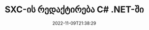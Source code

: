 ---
############################# Static ############################
layout: "auto-gen-editor"
date: 2022-11-09T21:38:29
draft: false
otherformats: doc docx docm dotx xls xlsx xlsm ppt pptx pptm mobi epub html mhtml txt xml csv pdf xps msg

############################# Head ############################
head_title: "SXC რედაქტორი — რედაქტირება SXC C# .NET-ში"
head_description: "როგორ დაარედაქტიროთ SXC C# .NET კოდის რამდენიმე ხაზის გამოყენებით? გამოიყენეთ GroupDocs დოკუმენტების დამუშავების API-ები 30+ ფაილის ფორმატის რედაქტირებისთვის, განახლებისთვის და შესანახად."

############################# Header ############################
title: "SXC-ის რედაქტირება C# .NET-ში"
description: "ეფექტური და ძლიერი SXC რედაქტირება სერვერის GroupDocs.Editor-ის გამოყენებით C# .NET API-ებისთვის, ნებისმიერი პროგრამული უზრუნველყოფის გამოყენების გარეშე, როგორიცაა Microsoft ან Open Office."
bg_image: "https://cms.admin.containerize.com/templates/aspose/App_Themes/V3/images/bg/header1.png"
bg_overlay: false
button:
    enable: true
    icon: "fas fa-arrow-down"
    label: "ჩამოტვირთეთ უფასო საცდელი"
    link: "https://downloads.groupdocs.com/editor/net"

############################# SubMenu ############################
submenu:
    enable: true

    left:
        img_alt: "GroupDocs.Editor for .NET"
        image: "https://cms.admin.containerize.com/templates/groupdocs/images/product-logos/90x90-noborder/groupdocs-editor-net.png"
        product: "GroupDocs.Editor"
        platform: ".NET"

    middle:
        button:

            # button loop
            - link: "https://apireference.groupdocs.com/editor/net"
              text: "API მითითება"

            # button loop
            - link: "https://github.com/groupdocs-editor"
              text: "კოდის მაგალითები"

            # button loop
            - link: "https://products.groupdocs.app/editor/family"
              text: "ცოცხალი დემო"

            # button loop
            - link: "https://purchase.groupdocs.com/pricing/editor/net"
              text: "ფასი"

    right:
        link_download: "https://downloads.groupdocs.com/editor"
        link_learn: "https://docs.groupdocs.com/editor/net"
        link_buy: "https://purchase.groupdocs.com"

############################# About ############################
about:
    enable: true
    title: "GroupDocs.Editor for .NET API-ს შესახებ"
    content: |
        [GroupDocs.Editor for .NET](/ka/editor/net/) API არის სწორი არჩევანი Microsoft Word-ის, Excel-ის, PowerPoint-ის, Open Office დოკუმენტებისა და პრეზენტაციების რედაქტირებისთვის. GroupDocs.Editor არის დამოუკიდებელი API, რომელიც შესაფერისია სერვერის მხარისა და უკანა სისტემებისთვის, სადაც საჭიროა მაღალი შესრულება. ეს არ არის დამოკიდებული რაიმე პროგრამულ უზრუნველყოფაზე, როგორიცაა Microsoft ან Open Office.

############################# Steps ############################
steps:
    enable: true
    title_left: "ნაბიჯები SXC-ის რედაქტირებისთვის C#-ში"
    content_left: |
        [GroupDocs.Editor for .NET](/ka/editor/net/) უზრუნველყოფს დეველოპერებს მარტივ და მარტივ გზას, დაარედაქტირონ SXC ფაილები კოდის რამდენიმე ხაზის გამოყენებით.
        * შექმენით `Editor` კლასის ეგზემპლარი ფაილის სავალდებულო ბილიკით ან ნაკადით და სურვილისამებრ `SpreadsheetLoadOptions` კლასით და ჩატვირთეთ SXC ფაილი
        * შექმენით და დააყენეთ `SpreadsheetEditOptions` კლასის მაგალითი SXC ფაილის ფორმატისთვის
        * გამოიძახეთ `Editor.Edit()` მეთოდი და მიიღეთ SXC დოკუმენტი HTML ფორმატში, რომელიც ადვილად რედაქტირებადია ნებისმიერი WYSIWYG-რედაქტორით.
        * გამოიძახეთ `Editor.Save()` მეთოდი და შეინახეთ რედაქტირებული SXC ფაილი `SpreadsheetSaveOptions` კლასის გამოყენებით

        
    title_right: "სისტემის მოთხოვნები"
    content_right: |
        დოკუმენტის ძირითადი რედაქტირება GroupDocs.Editor for .NET API-ებით შეიძლება განხორციელდეს რამდენიმე მარტივი ნაბიჯის განხორციელებით. ჩვენი API მხარდაჭერილია ყველა ძირითად პლატფორმაზე და ოპერაციულ სისტემაზე. ქვემოთ მოცემული კოდის შესრულებამდე, დარწმუნდით, რომ თქვენს სისტემაში დაინსტალირებული გაქვთ შემდეგი წინაპირობები.

        * ოპერაციული სისტემები: Microsoft Windows, Linux, MacOS
        * განვითარების გარემო: Microsoft Visual Studio, Xamarin, MonoDevelop
        * ჩარჩოები: .NET Framework, .NET Standard, .NET Core, Mono
        * მიიღეთ GroupDocs.Editor for .NET-ის უახლესი ვერსია ჩამოტვირთული [NuGet]-დან (https://www.nuget.org/packages/groupdocs.editor)
        
    code: |        
        ```csharp
        // Load the SXC file into Editor with the optional SpreadsheetLoadOptions
        Editor editor = new Editor("source.sxc", delegate { return new SpreadsheetLoadOptions(); });

        // Create and adjust the edit options
        SpreadsheetEditOptions editOptions = new SpreadsheetEditOptions();
        editOptions.WorksheetIndex = 1;//select a tab (worksheet) to edit

        // Open input SXC document for edit — obtain an intermediate document, that can be edited
        EditableDocument beforeEdit = editor.Edit(editOptions);

        // Grab SXC document content and associated resources from editable document
        string content = beforeEdit.GetContent();

        // Send the content to WYSIWYG-editor, edit it there, and send edited content back to the server-side
        // This step simulates a such operation
        string updatedContent = content.Replace("Cell Text", "Edited Cell Text");

        // Grab edited content and resources from WYSIWYG-editor and create a new EditableDocument instance from it
        EditableDocument afterEdit = EditableDocument.FromMarkup(updatedContent, null);

        // Create a save options and select a desired output format
        SpreadsheetSaveOptions saveOptions = new SpreadsheetSaveOptions(Formats.SpreadsheetFormats.Sxc);

        // Save edited SXC document to the file
        editor.Save(afterEdit, "edited.sxc", saveOptions);
        ```
        
############################# Demos ############################
demos:
    enable: true
    title: "SXC რედაქტორი ცოცხალი დემო"
    content: |
        შეცვალეთ SXC ახლავე, ეწვიეთ [GroupDocs.Editor Live Demos](https://products.groupdocs.app/editor/family) ვებსაიტს.
        ცოცხალი დემოს აქვს შემდეგი უპირატესობები
        
############################# More Formats ############################
more_formats:
    enable: true
    title: "სხვა მხარდაჭერილი რედაქტორები"
    content: |
        თქვენ ასევე შეგიძლიათ შეცვალოთ ფაილის სხვა ფორმატები. გთხოვთ იხილოთ სრული სია ქვემოთ.


############################# Back to top ###############################
back_to_top:
    enable: true
---